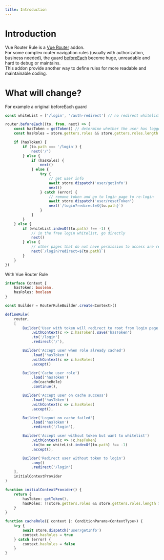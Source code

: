 ```yaml
---
title: Introduction
---
```

# Introduction

Vue Router Rule is a [Vue Router](https://router.vuejs.org/) addon.  
For some complex router navigation rules (usually with authorization, business needed), the guard [beforeEach](https://router.vuejs.org/guide/advanced/navigation-guards.html#global-before-guards) become huge, unreadable and hard to debug or maintains.  
This addon provide another way to define rules for more readable and maintainable coding.

# What will change?

For example a original beforeEach guard
```ts
const whiteList = ['/login', '/auth-redirect'] // no redirect whitelist

router.beforeEach((to, from, next) => {
    const hasToken = getToken() // determine whether the user has logged in
    const hasRoles = store.getters.roles && store.getters.roles.length > 0 // determine whether the user has obtained his permission roles through getInfo

    if (hasToken) {
        if (to.path === '/login') {
            next('/')
        } else {
            if (hasRoles) {
                next()
            } else {
                try {
                    // get user info
                    await store.dispatch('user/getInfo')
                    next()
                } catch (error) {
                    // remove token and go to login page to re-login
                    await store.dispatch('user/resetToken')
                    next(`/login?redirect=${to.path}`)
                }
            }
        }
    } else {
        if (whiteList.indexOf(to.path) !== -1) {
            // in the free login whitelist, go directly
            next()
        } else {
            // other pages that do not have permission to access are redirected to the login page.
            next(`/login?redirect=${to.path}`)
        }
    }
})
```

With Vue Router Rule
```ts
interface Context {
    hasToken: boolean,
    hasRoles: boolean
}

const Builder = RouterRuleBuilder.create<Context>()

defineRule(
    router,
    [
        Builder('User with token will redirect to root from login page')
            .withContext(c => c.hasToken).save('hasToken')
            .to('/login')
            .redirect('/'),

        Builder('Accept user when role already cached')
            .load('hasToken')
            .withContext(c => c.hasRoles)
            .accept()

        Builder('Cache user role')
            .load('hasToken')
            .do(cacheRole)
            .continue(),

        Builder('Accept user on cache success')
            .load('hasToken')
            .withContext(c => c.hasRoles)
            .accept(),

        Builder('Logout on cache failed')
            .load('hasToken')
            .redirect('/login'),

        Builder('Accept user without token but want to whitelist')
            .withContext(c => !c.hasToken)
            .to(to => whiteList.indexOf(to.path) !== -1)
            .accept(),

        Builder('Redirect user without token to login')
            .any()
            .redirect('/login')
    ],
    initialContextProvider
)

function initialContextProvider() {
    return {
        hasToken: getToken(),
        hasRoles: !!store.getters.roles && store.getters.roles.length > 0
    }
}

function cacheRole({ context }: ConditionParams<ContextType>) {
    try {
        await store.dispatch('user/getInfo')
        context.hasRoles = true
    } catch (error) {
        context.hasRoles = false
    }
}
```


